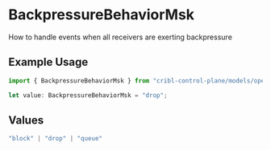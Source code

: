 # BackpressureBehaviorMsk

How to handle events when all receivers are exerting backpressure

## Example Usage

```typescript
import { BackpressureBehaviorMsk } from "cribl-control-plane/models/operations";

let value: BackpressureBehaviorMsk = "drop";
```

## Values

```typescript
"block" | "drop" | "queue"
```